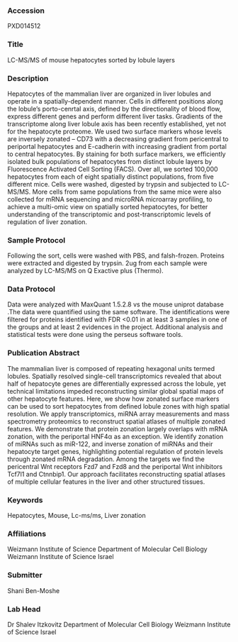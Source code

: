 ### Accession
PXD014512

### Title
LC-MS/MS of mouse hepatocytes sorted by lobule layers

### Description
Hepatocytes of the mammalian liver are organized in liver lobules and operate in a spatially-dependent manner. Cells in different positions along the lobule’s porto-cenrtal axis, defined by the directionality of blood flow, express different genes and perform different liver tasks. Gradients of the transcriptome along liver lobule axis has been recently established, yet not for the hepatocyte proteome. We used two surface markers whose levels are inversely zonated – CD73 with a decreasing gradient from pericentral to periportal hepatocytes and E-cadherin with increasing gradient from portal to central hepatocytes. By staining for both surface markers, we efficiently isolated bulk populations of hepatocytes from distinct lobule layers by Fluorescence Activated Cell Sorting (FACS). Over all, we sorted 100,000 hepatocytes from each of eight spatially distinct populations, from five different mice. Cells were washed, digested by trypsin and subjected to LC-MS/MS. More cells from same populations from the same mice were also collected for mRNA sequencing and microRNA microarray profiling, to achieve a multi-omic view on spatially sorted hepatocytes, for better understanding of the transcriptomic and post-transcriptomic levels of regulation of liver zonation.

### Sample Protocol
Following the sort, cells were washed with PBS, and falsh-frozen. Proteins were extracted and digested by trypsin. 2ug from each sample were analyzed by LC-MS/MS on Q Exactive plus (Thermo).

### Data Protocol
Data were analyzed with MaxQuant 1.5.2.8 vs the mouse uniprot database .The data were quantified using the same software. The identifications  were filtered for proteins identified with FDR <0.01 in at least 3 samples in one of the groups and at least 2 evidences in the project.  Additional analysis and statistical tests were done using the perseus software tools.

### Publication Abstract
The mammalian liver is composed of repeating hexagonal units termed lobules. Spatially resolved single-cell transcriptomics revealed that about half of hepatocyte genes are differentially expressed across the lobule, yet technical limitations impeded reconstructing similar global spatial maps of other hepatocyte features. Here, we show how zonated surface markers can be used to sort hepatocytes from defined lobule zones with high spatial resolution. We apply transcriptomics, miRNA array measurements and mass spectrometry proteomics to reconstruct spatial atlases of multiple zonated features. We demonstrate that protein zonation largely overlaps with mRNA zonation, with the periportal HNF4&#x3b1; as an exception. We identify zonation of miRNAs such as miR-122, and inverse zonation of miRNAs and their hepatocyte target genes, highlighting potential regulation of protein levels through zonated mRNA degradation. Among the targets we find the pericentral Wnt receptors Fzd7 and Fzd8 and the periportal Wnt inhibitors Tcf7l1 and Ctnnbip1. Our approach facilitates reconstructing spatial atlases of multiple cellular features in the liver and other structured tissues.

### Keywords
Hepatocytes, Mouse, Lc-ms/ms, Liver zonation

### Affiliations
Weizmann Institute of Science
Department of Molecular Cell Biology Weizmann Institute of Science Israel

### Submitter
Shani Ben-Moshe

### Lab Head
Dr Shalev Itzkovitz
Department of Molecular Cell Biology Weizmann Institute of Science Israel


